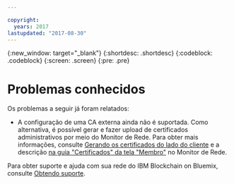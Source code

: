 ```yaml
---

copyright:
  years: 2017
lastupdated: "2017-08-30"
---
```


{:new_window: target="_blank"}
{:shortdesc: .shortdesc}
{:codeblock: .codeblock}
{:screen: .screen}
{:pre: .pre}


# Problemas conhecidos

Os problemas a seguir já foram relatados:
- A configuração de uma CA externa ainda não é suportada. Como alternativa, é possível gerar e fazer upload de certificados administrativos por meio do Monitor de Rede. Para obter mais informações, consulte [Gerando os certificados do lado do cliente](v10_application.html#generating-the-client-side-certificates) e a descrição [na guia "Certificados" da tela "Membro"](v10_dashboard.html#members) no Monitor de Rede.

Para obter suporte e ajuda com sua rede do IBM Blockchain on Bluemix, consulte [Obtendo suporte](ibmblockchain_support.html).
